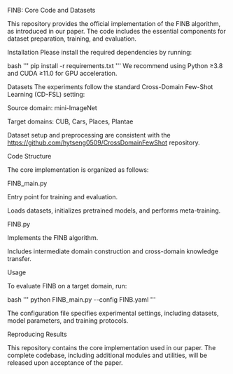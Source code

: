 FINB: Core Code and Datasets

This repository provides the official implementation of the FINB algorithm, as introduced in our paper. The code includes the essential components for dataset preparation, training, and evaluation.

Installation
Please install the required dependencies by running:

bash
'''
pip install -r requirements.txt
'''
We recommend using Python ≥3.8 and CUDA ≥11.0 for GPU acceleration.

Datasets
The experiments follow the standard Cross-Domain Few-Shot Learning (CD-FSL) setting:

Source domain: mini-ImageNet

Target domains: CUB, Cars, Places, Plantae

Dataset setup and preprocessing are consistent with the https://github.com/hytseng0509/CrossDomainFewShot repository.

Code Structure

The core implementation is organized as follows:

FINB_main.py

Entry point for training and evaluation.

Loads datasets, initializes pretrained models, and performs meta-training.

FINB.py

Implements the FINB algorithm.

Includes intermediate domain construction and cross-domain knowledge transfer.

Usage

To evaluate FINB on a target domain, run:

bash
'''
python FINB_main.py --config FINB.yaml
'''

The configuration file specifies experimental settings, including datasets, model parameters, and training protocols.

Reproducing Results

This repository contains the core implementation used in our paper.
The complete codebase, including additional modules and utilities, will be released upon acceptance of the paper.